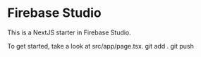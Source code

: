 # Firebase Studio

This is a NextJS starter in Firebase Studio.

To get started, take a look at src/app/page.tsx.
git add .
git push